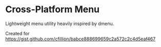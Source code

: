 # Cross-Platform Menu

Lightweight menu utility heavily inspired by dmenu.

Created for https://gist.github.com/cfillion/babce888699659c2a572c2c4d5eaf467
